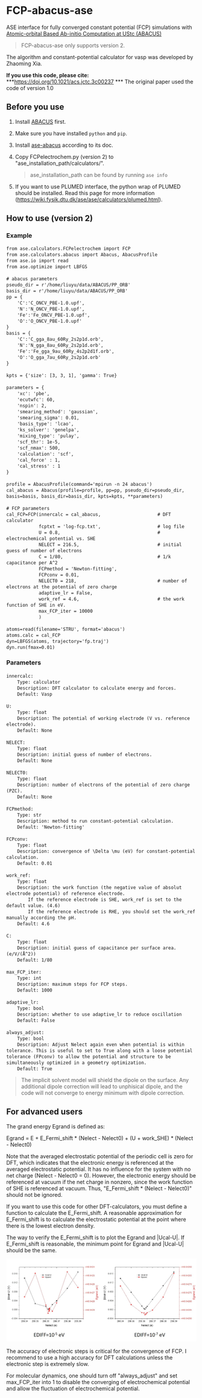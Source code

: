 # FCP-abacus-ase
ASE interface for fully converged constant potential (FCP) simulations with [Atomic-orbital Based Ab-initio Computation at UStc (ABACUS)](https://github.com/deepmodeling/abacus-develop)

> FCP-abacus-ase only supports version 2.


The algorithm and constant-potential calculator for vasp was developed by Zhaoming Xia.

**If you use this code, please cite:** ***https://doi.org/10.1021/acs.jctc.3c00237 *** 
The original paper used the code of version 1.0


## Before you use

1. Install [ABACUS](https://github.com/deepmodeling/abacus-develop) first.

2. Make sure you have installed `python` and `pip`.

3. Install [ase-abacus](https://gitlab.com/1041176461/ase-abacus) according to its doc.

2. Copy FCPelectrochem.py (version 2) to "ase_installation_path/calculators/".
    > ase_installation_path can be found by running `ase info`

3. If you want to use PLUMED interface, the python wrap of PLUMED should be installed. Read this page for more information (https://wiki.fysik.dtu.dk/ase/ase/calculators/plumed.html).

## How to use (version 2)

### Example 

    from ase.calculators.FCPelectrochem import FCP
    from ase.calculators.abacus import Abacus, AbacusProfile
    from ase.io import read
    from ase.optimize import LBFGS

    # abacus parameters
    pseudo_dir = r'/home/liuyu/data/ABACUS/PP_ORB'
    basis_dir = r'/home/liuyu/data/ABACUS/PP_ORB'
    pp = {
        'C':'C_ONCV_PBE-1.0.upf',
        'N':'N_ONCV_PBE-1.0.upf',
        'Fe':'Fe_ONCV_PBE-1.0.upf',
        'O':'O_ONCV_PBE-1.0.upf'
    }
    basis = {
        'C':'C_gga_8au_60Ry_2s2p1d.orb',
        'N':'N_gga_8au_60Ry_2s2p1d.orb',
        'Fe':'Fe_gga_9au_60Ry_4s2p2d1f.orb',
        'O':'O_gga_7au_60Ry_2s2p1d.orb'
    }

    kpts = {'size': [3, 3, 1], 'gamma': True}

    parameters = {
        'xc': 'pbe',
        'ecutwfc': 60,
        'nspin': 2,
        'smearing_method': 'gaussian',
        'smearing_sigma': 0.01,
        'basis_type': 'lcao',
        'ks_solver': 'genelpa',
        'mixing_type': 'pulay',
        'scf_thr': 1e-5,
        'scf_nmax': 500,
        'calculation': 'scf',
        'cal_force' : 1,
        'cal_stress' : 1
    }

    profile = AbacusProfile(command='mpirun -n 24 abacus')
    cal_abacus = Abacus(profile=profile, pp=pp, pseudo_dir=pseudo_dir, basis=basis, basis_dir=basis_dir, kpts=kpts, **parameters)

    # FCP parameters
    cal_FCP=FCP(innercalc = cal_abacus,                     # DFT calculator
                fcptxt = 'log-fcp.txt',                     # log file
                U = 0.8,                                    # electrochemical potential vs. SHE
                NELECT = 216.5,                             # initial guess of number of electrons
                C = 1/80,                                   # 1/k  capacitance per A^2
                FCPmethod = 'Newton-fitting',               
                FCPconv = 0.01,
                NELECT0 = 218,                              # number of electrons at the potential of zero charge
                adaptive_lr = False,
                work_ref = 4.6,                             # the work function of SHE in eV. 
                max_FCP_iter = 10000
                )

    atoms=read(filename='STRU', format='abacus')
    atoms.calc = cal_FCP
    dyn=LBFGS(atoms, trajectory='fp.traj')
    dyn.run(fmax=0.01)

### Parameters

    innercalc:
        Type: calculator
        Description: DFT calculator to calculate energy and forces.
        Default: Vasp

    U:
        Type: float
        Description: The potential of working electrode (V vs. reference electrode).
        Default: None
            
    NELECT: 
        Type: float
        Description: initial guess of number of electrons.
        Default: None
            
    NELECT0:
        Type: float
        Description: number of electrons of the potential of zero charge (PZC). 
        Default: None

    FCPmethod: 
        Type: str
        Description: method to run constant-potential calculation.
        Default: 'Newton-fitting'

    FCPconv:
        Type: float
        Description: convergence of \Delta \mu (eV) for constant-potential calculation. 
        Default: 0.01

    work_ref: 
        Type: float
        Description: the work function (the negative value of absolut electrode potential) of reference electrode.
            If the reference electrode is SHE, work_ref is set to the default value. (4.6)
            If the reference electrode is RHE, you should set the work_ref manually according the pH.
        Default: 4.6
       
    C:
        Type: float
        Description: initial guess of capacitance per surface area. (e/V/(Å^2))
        Default: 1/80

    max_FCP_iter: 
        Type: int
        Description: maximum steps for FCP steps.
        Default: 1000

    adaptive_lr: 
        Type: bool
        Description: whether to use adaptive_lr to reduce oscillation
        Default: False

    always_adjust: 
        Type: bool
        Description: Adjust Nelect again even when potential is within tolerance. This is useful to set to True along with a loose potential tolerance (FPconv) to allow the potential and structure to be simultaneously optimized in a geometry optimization.
        Default: True



> The implicit solvent model will shield the dipole on the surface. Any additional dipole correction will lead to unphisical dipole, and the  code will not converge to energy minimum with dipole correction.


## For advanced users

The grand energy Egrand is defined as:

Egrand = E + E_Fermi_shift * (Nelect - Nelect0) + (U + work_SHE) * (Nelect - Nelect0)

Note that the averaged electrostatic potential of the periodic cell is zero for DFT, which indicates that the electronic energy is referenced at the averaged electrostatic potential. It has no influence for the system with no net charge (Nelect - Nelect0 = 0). However, the electronic energy should be referenced at vacuum if the net charge in nonzero, since the work function of SHE is referenced at vacuum. Thus, "E_Fermi_shift * (Nelect - Nelect0)" should not be ignored.

If you want to use this code for other DFT-calculators, you must define a function to calculate the E_Fermi_shift. A reasonable approximation for E_Fermi_shift is to calculate the electrostatic potential at the point where there is the lowest electron density.

The way to verify the E_Fermi_shift is to plot the Egrand and |Ucal-U|. If E_Fermi_shift is reasonable, the minimum point for Egrand and |Ucal-U| should be the same.

![Image text](images/STABILITY.jpg)

The accuracy of electronic steps is critical for the convergence of FCP. I recommend to use a high accuracy for DFT calculations unless the electronic step is extremely slow.

For molecular dynamics, one should turn off "always_adjust" and set max_FCP_iter into 1 to disable the converging of electrochemical potential and allow the fluctuation of electrochemical potential.





